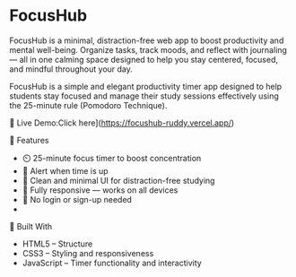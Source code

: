 # FocusHub
FocusHub is a minimal, distraction-free web app to boost productivity and mental well-being. Organize tasks, track moods, and reflect with journaling — all in one calming space designed to help you stay centered, focused, and mindful throughout your day.

FocusHub is a simple and elegant productivity timer app designed to help students stay focused and manage their study sessions effectively using the 25-minute rule (Pomodoro Technique).

🔗 Live Demo:Click here](https://focushub-ruddy.vercel.app/)

🚀 Features
- ⏲️ 25-minute focus timer to boost concentration  
- 🔔 Alert when time is up  
- 🎨 Clean and minimal UI for distraction-free studying  
- 📱 Fully responsive — works on all devices  
- 💾 No login or sign-up needed
- 
🧠 Built With
- HTML5 – Structure  
- CSS3  – Styling and responsiveness  
- JavaScript – Timer functionality and interactivity 
